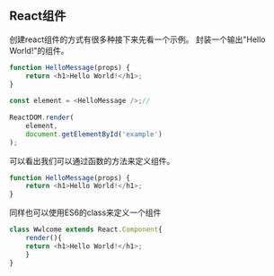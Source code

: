 ## React组件
创建react组件的方式有很多种接下来先看一个示例。
封装一个输出"Hello World!"的组件。
```js
function HelloMessage(props) {
    return <h1>Hello World!</h1>;
}
 
const element = <HelloMessage />;//
 
ReactDOM.render(
    element,
    document.getElementById('example')
);
```
可以看出我们可以通过函数的方法来定义组件。
```js
function HelloMessage(props) {
    return <h1>Hello World!</h1>;
}
```
同样也可以使用ES6的class来定义一个组件
```js
class Wwlcome extends React.Component{
    render(){
	return <h1>Hello World!</h1>;
    }
}
```
